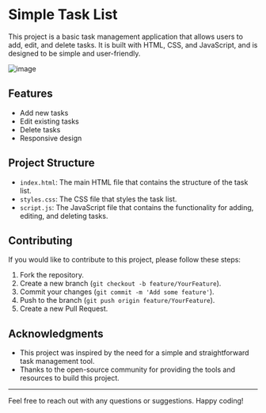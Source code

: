 # Simple Task List

This project is a basic task management application that allows users to add, edit, and delete tasks. It is built with HTML, CSS, and JavaScript, and is designed to be simple and user-friendly.

![image](https://github.com/user-attachments/assets/c0f6270b-2a96-44aa-a857-54cecb5c35bf)

## Features

- Add new tasks
- Edit existing tasks
- Delete tasks
- Responsive design

## Project Structure

- `index.html`: The main HTML file that contains the structure of the task list.
- `styles.css`: The CSS file that styles the task list.
- `script.js`: The JavaScript file that contains the functionality for adding, editing, and deleting tasks.

## Contributing

If you would like to contribute to this project, please follow these steps:

1. Fork the repository.
2. Create a new branch (`git checkout -b feature/YourFeature`).
3. Commit your changes (`git commit -m 'Add some feature'`).
4. Push to the branch (`git push origin feature/YourFeature`).
5. Create a new Pull Request.

## Acknowledgments

- This project was inspired by the need for a simple and straightforward task management tool.
- Thanks to the open-source community for providing the tools and resources to build this project.

---

Feel free to reach out with any questions or suggestions. Happy coding!
